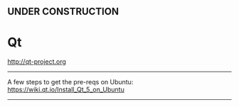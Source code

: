 
## UNDER CONSTRUCTION

# Qt

http://qt-project.org

---

A few steps to get the pre-reqs on Ubuntu:
https://wiki.qt.io/Install_Qt_5_on_Ubuntu

---